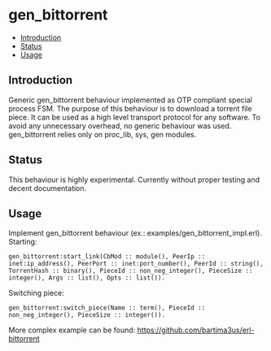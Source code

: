 gen_bittorrent
=====

- [Introduction](#introduction)
- [Status](#status)
- [Usage](#usage)

## <a name="introduction">Introduction</a> ##

Generic gen_bittorrent behaviour implemented as OTP compliant special process FSM.
The purpose of this behaviour is to download a torrent file piece.
It can be used as a high level transport protocol for any software.
To avoid any unnecessary overhead, no generic behaviour was used.
gen_bittorrent relies only on proc_lib, sys, gen modules.

## <a name="status">Status</a> ##

This behaviour is highly experimental.
Currently without proper testing and decent documentation.

## <a name="usage">Usage</a> ##

Implement gen_bittorrent behaviour (ex.: examples/gen_bittorrent_impl.erl).
Starting:

```
gen_bittorrent:start_link(CbMod :: module(), PeerIp :: inet:ip_address(), PeerPort :: inet:port_number(), PeerId :: string(), TorrentHash :: binary(), PieceId :: non_neg_integer(), PieceSize :: integer(), Args :: list(), Opts :: list()).
```

Switching piece:

```
gen_bittorrent:switch_piece(Name :: term(), PieceId :: non_neg_integer(), PieceSize :: integer()).
```

More complex example can be found: https://github.com/bartima3us/erl-bittorrent

